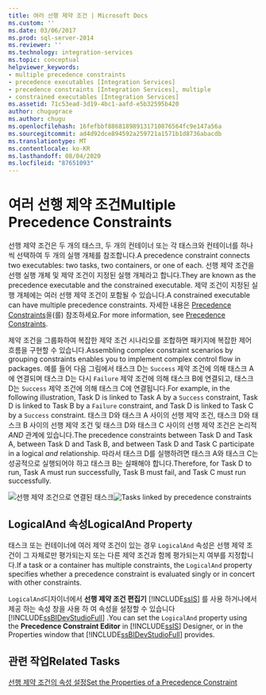 ```yaml
---
title: 여러 선행 제약 조건 | Microsoft Docs
ms.custom: ''
ms.date: 03/06/2017
ms.prod: sql-server-2014
ms.reviewer: ''
ms.technology: integration-services
ms.topic: conceptual
helpviewer_keywords:
- multiple precedence constraints
- precedence executables [Integration Services]
- precedence constraints [Integration Services], multiple
- constrained executables [Integration Services]
ms.assetid: 71c53ead-3d19-4bc1-aafd-e5b32595b420
author: chugugrace
ms.author: chugu
ms.openlocfilehash: 16fefbbf886818989131710876564fc9e147a56a
ms.sourcegitcommit: ad4d92dce894592a259721a1571b1d8736abacdb
ms.translationtype: MT
ms.contentlocale: ko-KR
ms.lasthandoff: 08/04/2020
ms.locfileid: "87651093"
---
```

# <a name="multiple-precedence-constraints"></a><span data-ttu-id="4d3e8-102">여러 선행 제약 조건</span><span class="sxs-lookup"><span data-stu-id="4d3e8-102">Multiple Precedence Constraints</span></span>
  <span data-ttu-id="4d3e8-103">선행 제약 조건은 두 개의 태스크, 두 개의 컨테이너 또는 각 태스크와 컨테이너를 하나씩 선택하여 두 개의 실행 개체를 참조합니다.</span><span class="sxs-lookup"><span data-stu-id="4d3e8-103">A precedence constraint connects two executables: two tasks, two containers, or one of each.</span></span> <span data-ttu-id="4d3e8-104">선행 제약 조건을 선행 실행 개체 및 제약 조건이 지정된 실행 개체라고 합니다.</span><span class="sxs-lookup"><span data-stu-id="4d3e8-104">They are known as the precedence executable and the constrained executable.</span></span> <span data-ttu-id="4d3e8-105">제약 조건이 지정된 실행 개체에는 여러 선행 제약 조건이 포함될 수 있습니다.</span><span class="sxs-lookup"><span data-stu-id="4d3e8-105">A constrained executable can have multiple precedence constraints.</span></span> <span data-ttu-id="4d3e8-106">자세한 내용은 [Precedence Constraints](control-flow/precedence-constraints.md)을(를) 참조하세요.</span><span class="sxs-lookup"><span data-stu-id="4d3e8-106">For more information, see [Precedence Constraints](control-flow/precedence-constraints.md).</span></span>  
  
 <span data-ttu-id="4d3e8-107">제약 조건을 그룹화하여 복잡한 제약 조건 시나리오를 조합하면 패키지에 복잡한 제어 흐름을 구현할 수 있습니다.</span><span class="sxs-lookup"><span data-stu-id="4d3e8-107">Assembling complex constraint scenarios by grouping constraints enables you to implement complex control flow in packages.</span></span> <span data-ttu-id="4d3e8-108">예를 들어 다음 그림에서 태스크 D는 `Success` 제약 조건에 의해 태스크 A에 연결되며 태스크 D는 다시 `Failure` 제약 조건에 의해 태스크 B에 연결되고, 태스크 D는 `Success` 제약 조건에 의해 태스크 C에 연결됩니다.</span><span class="sxs-lookup"><span data-stu-id="4d3e8-108">For example, in the following illustration, Task D is linked to Task A by a `Success` constraint, Task D is linked to Task B by a `Failure` constraint, and Task D is linked to Task C by a `Success` constraint.</span></span> <span data-ttu-id="4d3e8-109">태스크 D와 태스크 A 사이의 선행 제약 조건, 태스크 D와 태스크 B 사이의 선행 제약 조건 및 태스크 D와 태스크 C 사이의 선행 제약 조건은 논리적 *AND* 관계에 있습니다.</span><span class="sxs-lookup"><span data-stu-id="4d3e8-109">The precedence constraints between Task D and Task A, between Task D and Task B, and between Task D and Task C participate in a logical *and* relationship.</span></span> <span data-ttu-id="4d3e8-110">따라서 태스크 D를 실행하려면 태스크 A와 태스크 C는 성공적으로 실행되어야 하고 태스크 B는 실패해야 합니다.</span><span class="sxs-lookup"><span data-stu-id="4d3e8-110">Therefore, for Task D to run, Task A must run successfully, Task B must fail, and Task C must run successfully.</span></span>  
  
 <span data-ttu-id="4d3e8-111">![선행 제약 조건으로 연결된 태스크](media/precedenceconstraints.gif "선행 제약 조건으로 연결된 태스크")</span><span class="sxs-lookup"><span data-stu-id="4d3e8-111">![Tasks linked by precedence constraints](media/precedenceconstraints.gif "Tasks linked by precedence constraints")</span></span>  
  
## <a name="logicaland-property"></a><span data-ttu-id="4d3e8-112">LogicalAnd 속성</span><span class="sxs-lookup"><span data-stu-id="4d3e8-112">LogicalAnd Property</span></span>  
 <span data-ttu-id="4d3e8-113">태스크 또는 컨테이너에 여러 제약 조건이 있는 경우 `LogicalAnd` 속성은 선행 제약 조건이 그 자체로만 평가되는지 또는 다른 제약 조건과 함께 평가되는지 여부를 지정합니다.</span><span class="sxs-lookup"><span data-stu-id="4d3e8-113">If a task or a container has multiple constraints, the `LogicalAnd` property specifies whether a precedence constraint is evaluated singly or in concert with other constraints.</span></span>  
  
 <span data-ttu-id="4d3e8-114">`LogicalAnd`디자이너에서 **선행 제약 조건 편집기** [!INCLUDE[ssIS](../includes/ssis-md.md)] 를 사용 하거나에서 제공 하는 속성 창을 사용 하 여 속성을 설정할 수 있습니다 [!INCLUDE[ssBIDevStudioFull](../includes/ssbidevstudiofull-md.md)] .</span><span class="sxs-lookup"><span data-stu-id="4d3e8-114">You can set the `LogicalAnd` property using the **Precedence Constraint Editor** in [!INCLUDE[ssIS](../includes/ssis-md.md)] Designer, or in the Properties window that [!INCLUDE[ssBIDevStudioFull](../includes/ssbidevstudiofull-md.md)] provides.</span></span>  
  
## <a name="related-tasks"></a><span data-ttu-id="4d3e8-115">관련 작업</span><span class="sxs-lookup"><span data-stu-id="4d3e8-115">Related Tasks</span></span>  
 [<span data-ttu-id="4d3e8-116">선행 제약 조건의 속성 설정</span><span class="sxs-lookup"><span data-stu-id="4d3e8-116">Set the Properties of a Precedence Constraint</span></span>](../../2014/integration-services/set-the-properties-of-a-precedence-constraint.md)  
  
  
